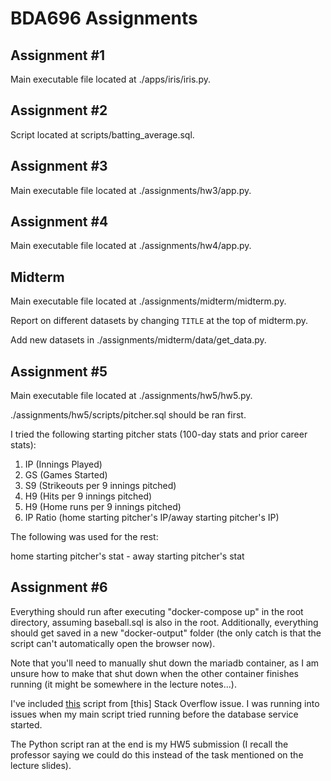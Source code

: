 # BDA696 Assignments

## Assignment #1

Main executable file located at ./apps/iris/iris.py.

## Assignment #2

Script located at scripts/batting_average.sql.

## Assignment #3

Main executable file located at ./assignments/hw3/app.py.

## Assignment #4

Main executable file located at ./assignments/hw4/app.py.

## Midterm

Main executable file located at ./assignments/midterm/midterm.py.

Report on different datasets by changing `TITLE` at the top of midterm.py.

Add new datasets in ./assignments/midterm/data/get_data.py.

## Assignment #5

Main executable file located at ./assignments/hw5/hw5.py.

./assignments/hw5/scripts/pitcher.sql should be ran first.

I tried the following starting pitcher stats (100-day stats and prior career stats):

1. IP (Innings Played)
2. GS (Games Started)
3. S9 (Strikeouts per 9 innings pitched)
4. H9 (Hits per 9 innings pitched)
5. H9 (Home runs per 9 innings pitched)
6. IP Ratio (home starting pitcher's IP/away starting pitcher's IP)

The following was used for the rest:

home starting pitcher's stat - away starting pitcher's stat

## Assignment #6

Everything should run after executing "docker-compose up" in the root directory, assuming baseball.sql is also in the root. Additionally, everything should get saved in a new "docker-output" folder (the only catch is that the script can't automatically open the browser now).

Note that you'll need to manually shut down the mariadb container, as I am unsure how to make that shut down when the other container finishes running (it might be somewhere in the lecture notes...).

I've included [this](https://github.com/vishnubob/wait-for-it) script from [this] Stack Overflow issue. I was running into issues when my main script tried running before the database service started.

The Python script ran at the end is my HW5 submission (I recall the professor saying we could do this instead of the task mentioned on the lecture slides).
